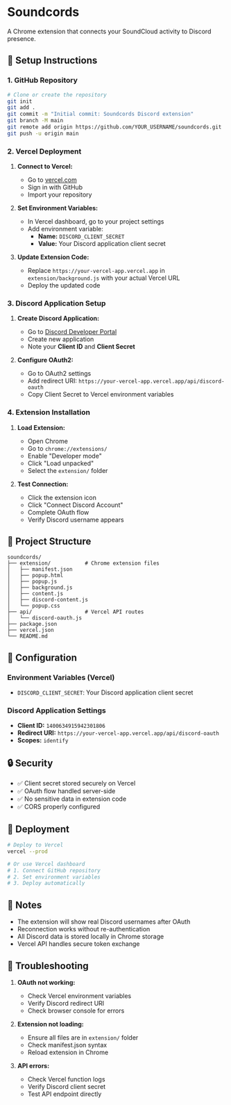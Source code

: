 # Soundcords

A Chrome extension that connects your SoundCloud activity to Discord presence.

## 🚀 Setup Instructions

### 1. GitHub Repository

```bash
# Clone or create the repository
git init
git add .
git commit -m "Initial commit: Soundcords Discord extension"
git branch -M main
git remote add origin https://github.com/YOUR_USERNAME/soundcords.git
git push -u origin main
```

### 2. Vercel Deployment

1. **Connect to Vercel:**
   - Go to [vercel.com](https://vercel.com)
   - Sign in with GitHub
   - Import your repository

2. **Set Environment Variables:**
   - In Vercel dashboard, go to your project settings
   - Add environment variable:
     - **Name:** `DISCORD_CLIENT_SECRET`
     - **Value:** Your Discord application client secret

3. **Update Extension Code:**
   - Replace `https://your-vercel-app.vercel.app` in `extension/background.js` with your actual Vercel URL
   - Deploy the updated code

### 3. Discord Application Setup

1. **Create Discord Application:**
   - Go to [Discord Developer Portal](https://discord.com/developers/applications)
   - Create new application
   - Note your **Client ID** and **Client Secret**

2. **Configure OAuth2:**
   - Go to OAuth2 settings
   - Add redirect URI: `https://your-vercel-app.vercel.app/api/discord-oauth`
   - Copy Client Secret to Vercel environment variables

### 4. Extension Installation

1. **Load Extension:**
   - Open Chrome
   - Go to `chrome://extensions/`
   - Enable "Developer mode"
   - Click "Load unpacked"
   - Select the `extension/` folder

2. **Test Connection:**
   - Click the extension icon
   - Click "Connect Discord Account"
   - Complete OAuth flow
   - Verify Discord username appears

## 📁 Project Structure

```
soundcords/
├── extension/           # Chrome extension files
│   ├── manifest.json
│   ├── popup.html
│   ├── popup.js
│   ├── background.js
│   ├── content.js
│   ├── discord-content.js
│   └── popup.css
├── api/                 # Vercel API routes
│   └── discord-oauth.js
├── package.json
├── vercel.json
└── README.md
```

## 🔧 Configuration

### Environment Variables (Vercel)
- `DISCORD_CLIENT_SECRET`: Your Discord application client secret

### Discord Application Settings
- **Client ID:** `1400634915942301806`
- **Redirect URI:** `https://your-vercel-app.vercel.app/api/discord-oauth`
- **Scopes:** `identify`

## 🔒 Security

- ✅ Client secret stored securely on Vercel
- ✅ OAuth flow handled server-side
- ✅ No sensitive data in extension code
- ✅ CORS properly configured

## 🚀 Deployment

```bash
# Deploy to Vercel
vercel --prod

# Or use Vercel dashboard
# 1. Connect GitHub repository
# 2. Set environment variables
# 3. Deploy automatically
```

## 📝 Notes

- The extension will show real Discord usernames after OAuth
- Reconnection works without re-authentication
- All Discord data is stored locally in Chrome storage
- Vercel API handles secure token exchange

## 🐛 Troubleshooting

1. **OAuth not working:**
   - Check Vercel environment variables
   - Verify Discord redirect URI
   - Check browser console for errors

2. **Extension not loading:**
   - Ensure all files are in `extension/` folder
   - Check manifest.json syntax
   - Reload extension in Chrome

3. **API errors:**
   - Check Vercel function logs
   - Verify Discord client secret
   - Test API endpoint directly 